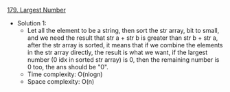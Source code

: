 [179. Largest Number](https://leetcode.com/problems/largest-number/)  

- Solution 1: 
    - Let all the element to be a string, then sort the str array, bit to small, and we need the result that str a + str b is greater than str b + str a, after the str array is sorted, it means that if we combine the elements in the str array directly, the result is what we want, if the largest number (0 idx in sorted str array) is 0, then the remaining number is 0 too, the ans should be "0".
    - Time complexity: O(nlogn)
    - Space complexity: O(n)